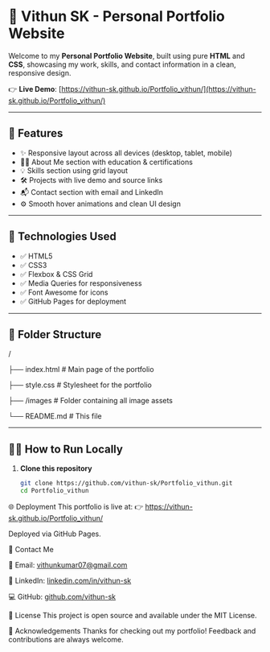 # 🚀 Vithun SK - Personal Portfolio Website

Welcome to my **Personal Portfolio Website**, built using pure **HTML** and **CSS**, showcasing my work, skills, and contact information in a clean, responsive design.

👉 **Live Demo**: [https://vithun-sk.github.io/Portfolio_vithun/](https://vithun-sk.github.io/Portfolio_vithun/)

---

## 📌 Features

- ✨ Responsive layout across all devices (desktop, tablet, mobile)
- 🧑‍💼 About Me section with education & certifications
- 💡 Skills section using grid layout
- 🛠️ Projects with live demo and source links
- 📬 Contact section with email and LinkedIn
- ⚙️ Smooth hover animations and clean UI design

---

## 🧱 Technologies Used

- ✅ HTML5  
- ✅ CSS3  
- ✅ Flexbox & CSS Grid  
- ✅ Media Queries for responsiveness  
- ✅ Font Awesome for icons  
- ✅ GitHub Pages for deployment

---

## 📁 Folder Structure

/

├── index.html # Main page of the portfolio

├── style.css # Stylesheet for the portfolio

├── /images # Folder containing all image assets

└── README.md # This file


---

## 🧑‍💻 How to Run Locally

1. **Clone this repository**
   ```bash
   git clone https://github.com/vithun-sk/Portfolio_vithun.git
   cd Portfolio_vithun

🌐 Deployment
This portfolio is live at:
👉 https://vithun-sk.github.io/Portfolio_vithun/

Deployed via GitHub Pages.

📩 Contact Me

📧 Email: vithunkumar07@gmail.com

💼 LinkedIn: [linkedin.com/in/vithun-sk](linkedin.com/in/vithun-sk)

💻 GitHub: [github.com/vithun-sk](github.com/vithun-sk)


📃 License
This project is open source and available under the MIT License.


📝 Acknowledgements
Thanks for checking out my portfolio! Feedback and contributions are always welcome.

